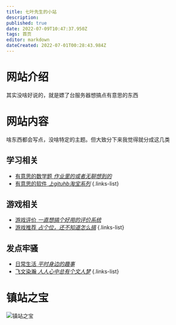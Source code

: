 ```yaml
---
title: 七叶先生的小站
description: 
published: true
date: 2022-07-09T10:47:37.950Z
tags: 首页
editor: markdown
dateCreated: 2022-07-01T00:28:43.984Z
---
```


# 网站介绍
其实没啥好说的，就是嫖了台服务器想搞点有意思的东西

# 网站内容
啥东西都会写点，没啥特定的主题。但大致分下来我觉得就分成这几类
## 学习相关
- [有意思的数学题 *作业里的或者无聊想到的*](https://www.baidu.com)
- [有意思的软件 *上gituhb淘宝系列*](https://www.baidu.com)
{.links-list}

## 游戏相关
- [游戏评价 *一直想搞个好用的评价系统*](https://www.baidu.com)
- [游戏推荐 *占个位，还不知道怎么搞*](https://www.baidu.com)
{.links-list}

## 发点牢骚
- [日常生活 *平时身边的趣事*](https://www.baidu.com)
- [飞文染瀚 *人人心中总有个文人梦*](https://www.baidu.com)
{.links-list}

# 镇站之宝
![镇站之宝](https://s2.loli.net/2022/07/04/XLvPUVzTwjhdcME.jpg)

